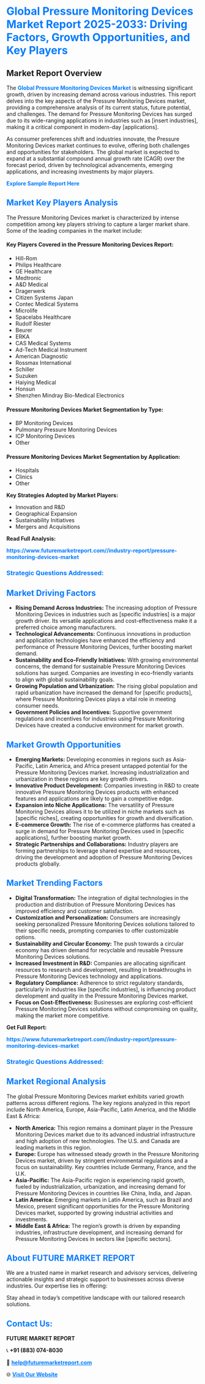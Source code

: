 <h1 style="color: #007BFF;">Global Pressure Monitoring Devices Market Report 2025-2033: Driving Factors, Growth Opportunities, and Key Players</h1>

<section id="overview">
<h2>Market Report Overview</h2>
<p>The <a href="https://www.futuremarketreport.com//industry-report/pressure-monitoring-devices-market" style="color: #007BFF; text-decoration: none;"><strong>Global Pressure Monitoring Devices Market</strong></a> is witnessing significant growth, driven by increasing demand across various industries. This report delves into the key aspects of the Pressure Monitoring Devices market, providing a comprehensive analysis of its current status, future potential, and challenges. The demand for Pressure Monitoring Devices has surged due to its wide-ranging applications in industries such as [insert industries], making it a critical component in modern-day [applications].</p>
<p>As consumer preferences shift and industries innovate, the Pressure Monitoring Devices market continues to evolve, offering both challenges and opportunities for stakeholders. The global market is expected to expand at a substantial compound annual growth rate (CAGR) over the forecast period, driven by technological advancements, emerging applications, and increasing investments by major players.</p>
</section>

<section id="overview">
<p><a href="https://www.futuremarketreport.com//request-sample/reportId=86523" style="color: #007BFF; text-decoration: none;"><strong>Explore Sample Report Here</strong></a></p>
</section>

<section id="key-players">
<h2 style="color: #007BFF;">Market Key Players Analysis</h2>
<p>The Pressure Monitoring Devices market is characterized by intense competition among key players striving to capture a larger market share. Some of the leading companies in the market include:</p>
<h4>Key Players Covered in the Pressure Monitoring Devices Report:</h4>
<ul><li>Hill-Rom</li><li>Philips Healthcare</li><li>GE Healthcare</li><li>Medtronic</li><li>A&amp;D Medical</li><li>Dragerwerk</li><li>Citizen Systems Japan</li><li>Contec Medical Systems</li><li>Microlife</li><li>Spacelabs Healthcare</li><li>Rudolf Riester</li><li>Beurer</li><li>ERKA</li><li>CAS Medical Systems</li><li>Ad-Tech Medical Instrument</li><li>American Diagnostic</li><li>Rossmax International</li><li>Schiller</li><li>Suzuken</li><li>Haiying Medical</li><li>Honsun</li><li>Shenzhen Mindray Bio-Medical Electronics</li></ul>
<h4>Pressure Monitoring Devices Market Segmentation by Type:</h4>
<ul><li>BP Monitoring Devices</li><li>Pulmonary Pressure Monitoring Devices</li><li>ICP Monitoring Devices</li><li>Other</li></ul>

<h4>Pressure Monitoring Devices Market Segmentation by Application:</h4>
<ul><li>Hospitals</li><li>Clinics</li><li>Other</li></ul>
<p><strong>Key Strategies Adopted by Market Players:</strong></p>
<ul>
<li>Innovation and R&D</li>
<li>Geographical Expansion</li>
<li>Sustainability Initiatives</li>
<li>Mergers and Acquisitions</li>
</ul>
</section>

<section>
<p><strong>Read Full Analysis: </strong></p><a href="https://www.futuremarketreport.com//industry-report/pressure-monitoring-devices-market" style="color: #007BFF; text-decoration: none;"><strong>https://www.futuremarketreport.com//industry-report/pressure-monitoring-devices-market</strong></a>
<h3 style="color: #007BFF;">Strategic Questions Addressed:</h3>
</section>

<section id="driving-factors">
<h2 style="color: #007BFF;">Market Driving Factors</h2>
<ul>
<li><strong>Rising Demand Across Industries:</strong> The increasing adoption of Pressure Monitoring Devices in industries such as [specific industries] is a major growth driver. Its versatile applications and cost-effectiveness make it a preferred choice among manufacturers.</li>
<li><strong>Technological Advancements:</strong> Continuous innovations in production and application technologies have enhanced the efficiency and performance of Pressure Monitoring Devices, further boosting market demand.</li>
<li><strong>Sustainability and Eco-Friendly Initiatives:</strong> With growing environmental concerns, the demand for sustainable Pressure Monitoring Devices solutions has surged. Companies are investing in eco-friendly variants to align with global sustainability goals.</li>
<li><strong>Growing Population and Urbanization:</strong> The rising global population and rapid urbanization have increased the demand for [specific products], where Pressure Monitoring Devices plays a vital role in meeting consumer needs.</li>
<li><strong>Government Policies and Incentives:</strong> Supportive government regulations and incentives for industries using Pressure Monitoring Devices have created a conducive environment for market growth.</li>
</ul>
</section>

<section id="growth-opportunities">
<h2 style="color: #007BFF;">Market Growth Opportunities</h2>
<ul>
<li><strong>Emerging Markets:</strong> Developing economies in regions such as Asia-Pacific, Latin America, and Africa present untapped potential for the Pressure Monitoring Devices market. Increasing industrialization and urbanization in these regions are key growth drivers.</li>
<li><strong>Innovative Product Development:</strong> Companies investing in R&D to create innovative Pressure Monitoring Devices products with enhanced features and applications are likely to gain a competitive edge.</li>
<li><strong>Expansion into Niche Applications:</strong> The versatility of Pressure Monitoring Devices allows it to be utilized in niche markets such as [specific niches], creating opportunities for growth and diversification.</li>
<li><strong>E-commerce Growth:</strong> The rise of e-commerce platforms has created a surge in demand for Pressure Monitoring Devices used in [specific applications], further boosting market growth.</li>
<li><strong>Strategic Partnerships and Collaborations:</strong> Industry players are forming partnerships to leverage shared expertise and resources, driving the development and adoption of Pressure Monitoring Devices products globally.</li>
</ul>
</section>

<section id="trending-factors">
<h2 style="color: #007BFF;">Market Trending Factors</h2>
<ul>
<li><strong>Digital Transformation:</strong> The integration of digital technologies in the production and distribution of Pressure Monitoring Devices has improved efficiency and customer satisfaction.</li>
<li><strong>Customization and Personalization:</strong> Consumers are increasingly seeking personalized Pressure Monitoring Devices solutions tailored to their specific needs, prompting companies to offer customizable options.</li>
<li><strong>Sustainability and Circular Economy:</strong> The push towards a circular economy has driven demand for recyclable and reusable Pressure Monitoring Devices solutions.</li>
<li><strong>Increased Investment in R&D:</strong> Companies are allocating significant resources to research and development, resulting in breakthroughs in Pressure Monitoring Devices technology and applications.</li>
<li><strong>Regulatory Compliance:</strong> Adherence to strict regulatory standards, particularly in industries like [specific industries], is influencing product development and quality in the Pressure Monitoring Devices market.</li>
<li><strong>Focus on Cost-Effectiveness:</strong> Businesses are exploring cost-efficient Pressure Monitoring Devices solutions without compromising on quality, making the market more competitive.</li>
</ul>
</section>

<section>
<p><strong>Get Full Report: </strong></p><a href="https://www.futuremarketreport.com//industry-report/pressure-monitoring-devices-market" style="color: #007BFF; text-decoration: none;"><strong>https://www.futuremarketreport.com//industry-report/pressure-monitoring-devices-market</strong></a>
<h3 style="color: #007BFF;">Strategic Questions Addressed:</h3>
</section>


<section id="regional-analysis">
<h2 style="color: #007BFF;">Market Regional Analysis</h2>
<p>The global Pressure Monitoring Devices market exhibits varied growth patterns across different regions. The key regions analyzed in this report include North America, Europe, Asia-Pacific, Latin America, and the Middle East & Africa:</p>
<ul>
<li><strong>North America:</strong> This region remains a dominant player in the Pressure Monitoring Devices market due to its advanced industrial infrastructure and high adoption of new technologies. The U.S. and Canada are leading markets in this region.</li>
<li><strong>Europe:</strong> Europe has witnessed steady growth in the Pressure Monitoring Devices market, driven by stringent environmental regulations and a focus on sustainability. Key countries include Germany, France, and the U.K.</li>
<li><strong>Asia-Pacific:</strong> The Asia-Pacific region is experiencing rapid growth, fueled by industrialization, urbanization, and increasing demand for Pressure Monitoring Devices in countries like China, India, and Japan.</li>
<li><strong>Latin America:</strong> Emerging markets in Latin America, such as Brazil and Mexico, present significant opportunities for the Pressure Monitoring Devices market, supported by growing industrial activities and investments.</li>
<li><strong>Middle East & Africa:</strong> The region’s growth is driven by expanding industries, infrastructure development, and increasing demand for Pressure Monitoring Devices in sectors like [specific sectors].</li>
</ul>
</section>

<footer>
<h2 style="color: #007BFF;">About FUTURE MARKET REPORT</h2>
<p>We are a trusted name in market research and advisory services, delivering actionable insights and strategic support to businesses across diverse industries. Our expertise lies in offering:</p>

<p>Stay ahead in today’s competitive landscape with our tailored research solutions.</p>

<h2 style="color: #007BFF;">Contact Us:</h2>
<p><strong>FUTURE MARKET REPORT</strong></p>
<p>📞 <strong>+91 (883) 074-8030</strong></p>
<p>📧 <strong><a href="mailto:help@futuremarketreport.com" style="color: #007BFF;">help@futuremarketreport.com</a></strong></p>
<p>🌐 <strong><a href="https://www.futuremarketreport.com/" style="color: #007BFF;">Visit Our Website</a></strong></p>
</footer>